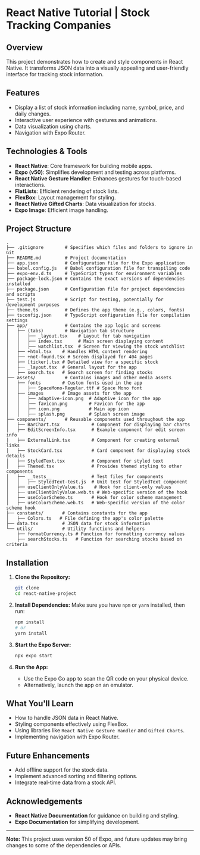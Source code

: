 
# React Native Tutorial | Stock Tracking Companies

## Overview
This project demonstrates how to create and style components in React Native. It transforms JSON data into a visually appealing and user-friendly interface for tracking stock information.

## Features
- Display a list of stock information including name, symbol, price, and daily changes.
- Interactive user experience with gestures and animations.
- Data visualization using charts.
- Navigation with Expo Router.

## Technologies & Tools
- **React Native**: Core framework for building mobile apps.
- **Expo (v50)**: Simplifies development and testing across platforms.
- **React Native Gesture Handler**: Enhances gestures for touch-based interactions.
- **FlatLists**: Efficient rendering of stock lists.
- **FlexBox**: Layout management for styling.
- **React Native Gifted Charts**: Data visualization for stocks.
- **Expo Image**: Efficient image handling.

## Project Structure
```
.
├── .gitignore        # Specifies which files and folders to ignore in Git
├── README.md         # Project documentation
├── app.json          # Configuration file for the Expo application
├── babel.config.js   # Babel configuration file for transpiling code
├── expo-env.d.ts     # TypeScript types for environment variables
├── package-lock.json # Contains the exact versions of dependencies installed
├── package.json      # Configuration file for project dependencies and scripts
├── test.js           # Script for testing, potentially for development purposes
├── theme.ts          # Defines the app theme (e.g., colors, fonts)
├── tsconfig.json     # TypeScript configuration file for compilation settings
├── app/              # Contains the app logic and screens
│   ├── (tabs)        # Navigation tab structure
│   │   ├── _layout.tsx    # Layout for tab navigation
│   │   ├── index.tsx      # Main screen displaying content
│   │   ├── watchlist.tsx  # Screen for viewing the stock watchlist
│   ├── +html.tsx    # Handles HTML content rendering
│   ├── +not-found.tsx # Screen displayed for 404 pages
│   ├── [ticker].tsx # Detailed view for a specific stock
│   ├── _layout.tsx  # General layout for the app
│   ├── search.tsx   # Search screen for finding stocks
├── assets/           # Contains images and other media assets
│   ├── fonts        # Custom fonts used in the app
│   │   ├── SpaceMono-Regular.ttf # Space Mono font
│   ├── images       # Image assets for the app
│   │   ├── adaptive-icon.png  # Adaptive icon for the app
│   │   ├── favicon.png        # Favicon for the app
│   │   ├── icon.png           # Main app icon
│   │   ├── splash.png         # Splash screen image
├── components/       # Reusable components used throughout the app
│   ├── BarChart.tsx            # Component for displaying bar charts
│   ├── EditScreenInfo.tsx      # Example component for edit screen info
│   ├── ExternalLink.tsx        # Component for creating external links
│   ├── StockCard.tsx           # Card component for displaying stock details
│   ├── StyledText.tsx          # Component for styled text
│   ├── Themed.tsx              # Provides themed styling to other components
│   ├── __tests__               # Test files for components
│   │   ├── StyledText-test.js  # Unit test for StyledText component
│   ├── useClientOnlyValue.ts    # Hook for client-only values
│   ├── useClientOnlyValue.web.ts # Web-specific version of the hook
│   ├── useColorScheme.ts       # Hook for color scheme management
│   ├── useColorScheme.web.ts   # Web-specific version of the color scheme hook
├── constants/       # Contains constants for the app
│   ├── Colors.ts   # File defining the app's color palette
├── data.tsx         # JSON data for stock information
└── utils/           # Utility functions and helpers
    ├── formatCurrency.ts # Function for formatting currency values
    ├── searchStocks.ts   # Function for searching stocks based on criteria
```

## Installation
1. **Clone the Repository:**
   ```bash
   git clone
   cd react-native-project
   ```

2. **Install Dependencies:**
   Make sure you have `npm` or `yarn` installed, then run:
   ```bash
   npm install
   # or
   yarn install
   ```

3. **Start the Expo Server:**
   ```bash
   npx expo start
   ```

4. **Run the App:**
   - Use the Expo Go app to scan the QR code on your physical device.
   - Alternatively, launch the app on an emulator.

## What You'll Learn
- How to handle JSON data in React Native.
- Styling components effectively using FlexBox.
- Using libraries like `React Native Gesture Handler` and `Gifted Charts`.
- Implementing navigation with Expo Router.

## Future Enhancements
- Add offline support for the stock data.
- Implement advanced sorting and filtering options.
- Integrate real-time data from a stock API.

## Acknowledgements
- **React Native Documentation** for guidance on building and styling.
- **Expo Documentation** for simplifying development.

---

**Note:** This project uses version 50 of Expo, and future updates may bring changes to some of the dependencies or APIs.
